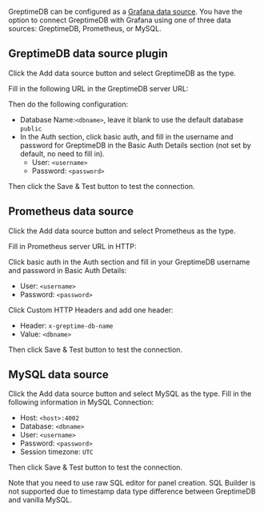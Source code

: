 GreptimeDB can be configured as a [Grafana data source](https://grafana.com/docs/grafana/latest/datasources/add-a-data-source/).
You have the option to connect GreptimeDB with Grafana using one of three data sources: GreptimeDB, Prometheus, or MySQL.

## GreptimeDB data source plugin

<InjectContent id="data-source-plugin-intro" content={props.children}/>

<InjectContent id="data-source-plugin-installation" content={props.children}/>

<InjectContent id="preview-greptimedb-using-docker" content={props.children}/>

<InjectContent id="connection-settings-title" content={props.children}/>

Click the Add data source button and select GreptimeDB as the type.

<InjectContent id="grafana-add-greptimedb-data-source-img" content={props.children}/>

Fill in the following URL in the GreptimeDB server URL:

<InjectContent id="greptime-data-source-connection-url" content={props.children}/>

Then do the following configuration:

- Database Name:`<dbname>`, leave it blank to use the default database `public`
- In the Auth section, click basic auth, and fill in the username and password for GreptimeDB in the Basic Auth Details section (not set by default, no need to fill in).
  - User: `<username>`
  - Password: `<password>`

Then click the Save & Test button to test the connection.

<InjectContent id="create-a-dashboard" content={props.children}/>

## Prometheus data source

Click the Add data source button and select Prometheus as the type.

Fill in Prometheus server URL in HTTP:

<InjectContent id="prometheus-server-url" content={props.children}/>

Click basic auth in the Auth section and fill in your GreptimeDB username and password in Basic Auth Details:

- User: `<username>`
- Password: `<password>`

Click Custom HTTP Headers and add one header:

- Header: `x-greptime-db-name`
- Value: `<dbname>`

Then click Save & Test button to test the connection.

## MySQL data source

Click the Add data source button and select MySQL as the type. Fill in the following information in MySQL Connection:

- Host: `<host>:4002`
- Database: `<dbname>`
- User: `<username>`
- Password: `<password>`
- Session timezone: `UTC`

Then click Save & Test button to test the connection.

Note that you need to use raw SQL editor for panel creation. SQL Builder is not
supported due to timestamp data type difference between GreptimeDB and vanilla
MySQL.
